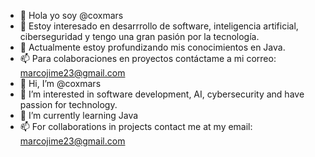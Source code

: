 - 👋 Hola yo soy @coxmars
- 👀 Estoy interesado en desarrrollo de software, inteligencia artificial, ciberseguridad y tengo una gran pasión por la tecnología.
- 🌱 Actualmente estoy profundizando mis conocimientos en Java.
- 📫 Para colaboraciones en proyectos contáctame a mi correo: marcojime23@gmail.com
- 👋 Hi, I’m @coxmars
- 👀 I’m interested in software development, AI, cybersecurity and have passion for technology.
- 🌱 I’m currently learning Java
- 📫 For collaborations in projects contact me at my email: marcojime23@gmail.com
